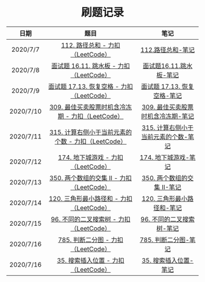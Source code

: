 <h1 align="center">
    刷题记录
</h1>

|   日期    |                             题目                             |                             笔记                             |
| :-------: | :----------------------------------------------------------: | :----------------------------------------------------------: |
| 2020/7/7 | [112. 路径总和 - 力扣（LeetCode）](https://leetcode-cn.com/problems/path-sum/) | [112.路径总和-笔记](https://www.cnblogs.com/BoysCryToo/p/13260173.html) |
| 2020/7/8 | [面试题 16.11. 跳水板 - 力扣（LeetCode）](https://leetcode-cn.com/problems/diving-board-lcci/) | [面试题16.11.跳水板-笔记](https://www.cnblogs.com/BoysCryToo/p/13265335.html) |
| 2020/7/9 | [面试题 17.13. 恢复空格 - 力扣（LeetCode）](https://leetcode-cn.com/problems/re-space-lcci/) | [面试题 17.13. 恢复空格-笔记](https://www.cnblogs.com/BoysCryToo/p/13275277.html) |
| 2020/7/10 | [309. 最佳买卖股票时机含冷冻期 - 力扣（LeetCode）](https://leetcode-cn.com/problems/best-time-to-buy-and-sell-stock-with-cooldown/) | [309. 最佳买卖股票时机含冷冻期-笔记](https://www.cnblogs.com/BoysCryToo/p/13279031.html) |
| 2020/7/11 | [315. 计算右侧小于当前元素的个数 - 力扣（LeetCode）](https://leetcode-cn.com/problems/count-of-smaller-numbers-after-self/) | [315. 计算右侧小于当前元素的个数-笔记](https://i.cnblogs.com/posts/edit-done;postId=13283227) |
| 2020/7/12 | [174. 地下城游戏 - 力扣（LeetCode）](https://leetcode-cn.com/problems/dungeon-game/) | [174. 地下城游戏-笔记](https://www.cnblogs.com/BoysCryToo/p/13288031.html) |
| 2020/7/13 | [350. 两个数组的交集 II - 力扣（LeetCode）](https://leetcode-cn.com/problems/intersection-of-two-arrays-ii/) | [350. 两个数组的交集 II-笔记](https://www.cnblogs.com/BoysCryToo/p/13291976.html) |
| 2020/7/14 | [120. 三角形最小路径和 - 力扣（LeetCode）](https://leetcode-cn.com/problems/triangle/) | [120. 三角形最小路径和-笔记](https://www.cnblogs.com/BoysCryToo/p/13298585.html) |
| 2020/7/15 | [96. 不同的二叉搜索树 - 力扣（LeetCode）](https://leetcode-cn.com/problems/unique-binary-search-trees/) | [96. 不同的二叉搜索树-笔记](https://www.cnblogs.com/BoysCryToo/p/13305453.html) |
| 2020/7/16 | [785. 判断二分图 - 力扣（LeetCode）](https://leetcode-cn.com/problems/is-graph-bipartite/) | [785. 判断二分图-笔记](https://www.cnblogs.com/BoysCryToo/p/13321832.html) |
| 2020/7/16 | [35. 搜索插入位置 - 力扣（LeetCode）](https://leetcode-cn.com/problems/search-insert-position/) | [35. 搜索插入位置-笔记](https://www.cnblogs.com/BoysCryToo/p/13328887.html) |
